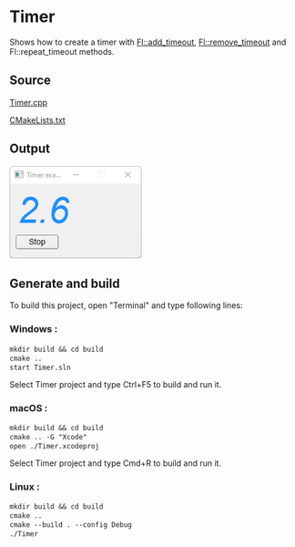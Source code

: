 # Timer

Shows how to create a timer with [Fl::add_timeout](https://www.fltk.org/doc-1.3/classFl.html#a23e63eb7cec3a27fa360e66c6e2b2e52), [Fl::remove_timeout](https://www.fltk.org/doc-1.3/classFl.html#a9a950f0585de6416eb4fee2365a1578f) and Fl::repeat_timeout methods.

## Source

[Timer.cpp](Timer.cpp)

[CMakeLists.txt](CMakeLists.txt)

## Output

![output](../../../docs/Pictures/Examples/Timer.png)

## Generate and build

To build this project, open "Terminal" and type following lines:

### Windows :

``` shell
mkdir build && cd build
cmake .. 
start Timer.sln
```

Select Timer project and type Ctrl+F5 to build and run it.

### macOS :

``` shell
mkdir build && cd build
cmake .. -G "Xcode"
open ./Timer.xcodeproj
```

Select Timer project and type Cmd+R to build and run it.

### Linux :

``` shell
mkdir build && cd build
cmake .. 
cmake --build . --config Debug
./Timer
```
